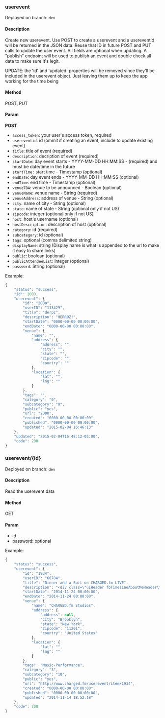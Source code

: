 ### **userevent**

Deployed on branch: `dev`

#### **Description**

Create new userevent. Use POST to create a userevent and a usereventid will be returned in the JSON data.
Reuse that ID in future POST and PUT calls to update the user event. All fields are optional when updating.
A "publish" endpoint will be used to publish an event and double check all data to make sure it's legit.

UPDATE: the 'id' and 'updated' properties will be removed since they'll be included in the userevent object.
Just leaving them up to keep the app working for the time being

#### **Method**

POST, PUT

#### **Param**

**POST**

- `access_token`: your user's access token, required
- `usereventid`: id (ommit if creating an event, include to update existing event)
- `title`: title of event (required)
- `description`: decription of event (required)
- `startDate`: day event starts - YYYY-MM-DD HH:MM:SS - (required) and must be date/time in the future
- `startTime:` start time - Timestamp (optional)
- `endDate`: day event ends - YYYY-MM-DD HH:MM:SS (optional)
- `endTime`: end time - Timestamp (optional)
- `venueTBA`: venue to be announced - Boolean (optional)
- `venueName`: venue name - String (required)
- `venueAddress`: address of venue - String (optional)
- `city`: name of city - String (optional) 
- `state`:  name of state - String (optional only if not US)
- `zipcode`: integer (optional only if not US)
- `host`: host's username (optional)
- `hostDescription`: description of host (optional)
- `category`: id (required)
- `subcategory`: id (optional)
- `tags`: optional (comma delimited string)
- `displayName`: string (Display name is what is appended to the url to make it easy to share links)
- `public`: boolean (optional)
- `publicAttendeeList`: integer (optional)
- `password`: String (optional)

Example:

```javascript
{
    "status": "success",
    "id": 2000,
    "userevent": {
        "id": "2000",
        "userID": "113429",
        "title": "derpz",
        "description": "HERROZ!",
        "startDate": "0000-00-00 00:00:00",
        "endDate": "0000-00-00 00:00:00",
        "venue": {
            "name": "",
            "address": {
                "address": "",
                "city": "",
                "state": "",
                "zipcode": "",
                "country": ""
            },
            "location": {
                "lat": "",
                "lng": ""
            }
        },
        "tags": "",
        "category": "0",
        "subcategory": "0",
        "public": "yes",
        "url": "2000",
        "created": "0000-00-00 00:00:00",
        "published": "0000-00-00 00:00:00",
        "updated": "2015-02-04 16:46:13"
    },
    "updated": "2015-02-04T16:48:12-05:00",
    "code": 200
}
```



### **userevent/{id}**

Deployed on branch: `dev`

#### **Description**

Read the userevent data 

#### **Method**

GET

#### **Param**

- id
- password: optional

Example:

```javascript
{
    "status": "success",
    "userevent": {
        "id": "1934",
        "userID": "66784",
        "title": "Dinner and a Suit on CHARGED.fm LIVE",
        "description": "<div class=\"uiHeader fbTimelineAboutMeHeader\" style=\"margin: 15px 15px 15px 22px; color: rgb(20, 24, 35); font-family: Helvetica, Arial, 'lucida grande', tahoma, verdana, arial, sans-serif; font-size: 12px; line-height: 15.3599996566772px; background-image: none; background-attachment: initial; background-size: initial; background-origin: initial; background-clip: initial; background-position: initial; background-repeat: initial;\"><div class=\"clearfix uiHeaderTop\" style=\"zoom: 1;\"></div></div><div><div><div style=\"text-align: justify;\"><div><font color=\"#062134\" ><span style=\"line-height: normal;\">We've got Dinner and a Suit coming to CHARGED.fm LIVE's Brooklyn studio, Monday @ 2PM for a rare acoustic performance that &nbsp;you won't want to miss!</span></font></div><div><font color=\"#062134\" face=\"arial\"><span style=\"line-height: normal;\"><br></span></font></div><div><font color=\"#062134\" face=\"arial\"><span style=\"line-height: normal;\">Fueled by momentum from their 2012 LP Since Our Departure, the Jersey-born, Nashville-based rock outfit has spent the past two years in motion. &nbsp;There has been non-stop touring, critical praise and global highlights â€“ all building blocks for a band on the rise â€“ that have laid the groundwork for continued exploration.</span></font></div><div><font color=\"#062134\" face=\"arial\"><span style=\"line-height: normal;\">&nbsp;</span></font></div><div><font color=\"#062134\" face=\"arial\"><span style=\"line-height: normal;\">And so itâ€™s fitting that Dinner And A Suit has released their new EP STAY on October 7, 2014.</span></font></div><div><font color=\"#062134\" face=\"arial\"><span style=\"line-height: normal;\">&nbsp;</span></font></div><div><font color=\"#062134\" face=\"arial\"><span style=\"line-height: normal;\">Written on the road, STAY is like a beam into the unified soul of this dedicated, four-piece band â€“ comprised of singer Jonathan Capeci, guitarist Joey Beretta, bassist Anthony Genca and drummer Drew Scheuer.&nbsp;</span></font></div><div><font color=\"#062134\" face=\"arial\"><span style=\"line-height: normal;\"><br></span></font></div><div><font color=\"#062134\" face=\"arial\"><span style=\"line-height: normal;\">So come on over to CHARGED.fm and live LIVE with us and Dinner and a suit!&nbsp;</span></font></div><div><font color=\"#062134\" face=\"arial\"><span style=\"line-height: normal;\"><br></span></font></div><div><font color=\"#062134\" face=\"arial\"><span style=\"line-height: normal;\">Please RSVP to this event to attend!</span></font></div></div></div><div><br></div></div>",
        "startDate": "2014-11-24 00:00:00",
        "endDate": "2014-11-24 00:00:00",
        "venue": {
            "name": "CHARGED.fm Studios",
            "address": {
                "address": null,
                "city": "Brooklyn",
                "state": "New York",
                "zipcode": "11201",
                "country": "United States"
            },
            "location": {
                "lat": "",
                "lng": ""
            }
        },
        "tags": "Music-Performance",
        "category": "3",
        "subcategory": "10",
        "public": "yes",
        "url": "http://www.charged.fm/userevent/item/1934",
        "created": "0000-00-00 00:00:00",
        "published": "0000-00-00 00:00:00",
        "updated": "2014-11-14 18:52:18"
    },
    "code": 200
}
```
